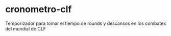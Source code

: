 cronometro-clf
==============

Temporizador para tomar el tiempo de rounds y descansos en los combates del mundial de CLF